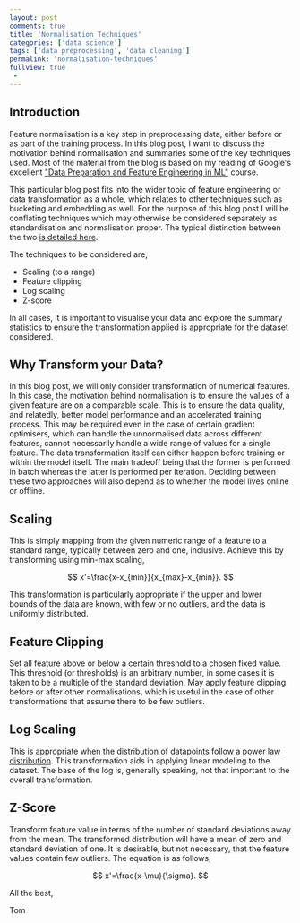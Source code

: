 ```yaml
---
layout: post
comments: true
title: 'Normalisation Techniques'
categories: ['data science']
tags: ['data preprocessing', 'data cleaning']
permalink: 'normalisation-techniques'
fullview: true
 -
---
```


## Introduction

Feature normalisation is a key step in preprocessing data, either before or as part of the training process. In this blog post, I want to discuss the motivation behind normalisation and summaries some of the key techniques used. Most of the material from the blog is based on my reading of Google's excellent ["Data Preparation and Feature Engineering in ML"](https://developers.google.com/machine-learning/data-prep) course.

This particular blog post fits into the wider topic of feature engineering or data transformation as a whole, which relates to other techniques such as bucketing and embedding as well. For the purpose of this blog post I will be conflating techniques which may otherwise be considered separately as standardisation and normalisation proper. The typical distinction between the two [is detailed here](https://stats.stackexchange.com/questions/10289/whats-the-difference-between-normalization-and-standardization).

The techniques to be considered are,

* Scaling (to a range)
* Feature clipping
* Log scaling
* Z-score

In all cases, it is important to visualise your data and explore the summary statistics to ensure the transformation applied is appropriate for the dataset considered.

## Why Transform your Data?

In this blog post, we will only consider transformation of numerical features. In this case, the motivation behind normalisation is to ensure the values of a given feature are on a comparable scale. This is to ensure the data quality, and relatedly, better model performance and an accelerated training process. This may be required even in the case of certain gradient optimisers, which can handle the unnormalised data across different features, cannot necessarily handle a wide range of values for a single feature. The data transformation itself can either happen before training or within the model itself. The main tradeoff being that the former is performed in batch whereas the latter is performed per iteration. Deciding between these two approaches will also depend as to whether the model lives online or offline.

## Scaling

This is simply mapping from the given numeric range of a feature to a standard range, typically between zero and one, inclusive. Achieve this by transforming using min-max scaling,

$$
    x'=\frac{x-x_{min}}{x_{max}-x_{min}}.
$$

This transformation is particularly appropriate if the upper and lower bounds of the data are known, with few or no outliers, and the data is uniformly distributed.

## Feature Clipping

Set all feature above or below a certain threshold to a chosen fixed value. This threshold (or thresholds) is an arbitrary number, in some cases it is taken to be a multiple of the standard deviation. May apply feature clipping before or after other normalisations, which is useful in the case of other transformations that assume there to be few outliers.

## Log Scaling

This is appropriate when the distribution of datapoints follow a [power law distribution](https://en.wikipedia.org/wiki/Power_law#Power-law_probability_distributions). This transformation aids in applying linear modeling to the dataset. The base of the log is, generally speaking, not that important to the overall transformation.

## Z-Score

Transform feature value in terms of the number of standard deviations away from the mean. The transformed distribution will have a mean of zero and standard deviation of one. It is desirable, but not necessary, that the feature values contain few outliers. The equation is as follows,

$$
    x'=\frac{x-\mu}{\sigma}.
$$

All the best,

Tom
